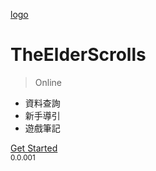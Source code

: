 <!-- _coverpage.md -->

[logo](images/logo.jpg)
# TheElderScrolls

> Online

- 資料查詢
- 新手導引
- 遊戲筆記

[Get Started](#內文)  
<small>0.0.001</small>